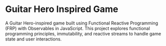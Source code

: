 # Guitar Hero Inspired Game
 A Guitar Hero-inspired game built using Functional Reactive Programming (FRP) with Observables in JavaScript. This project explores functional programming principles, immutability, and reactive streams to handle game state and user interactions.
